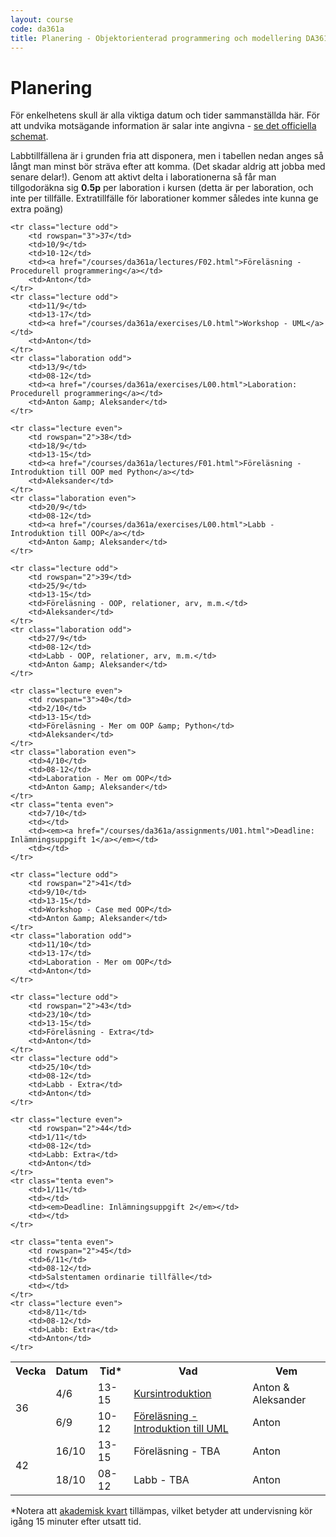 ```yaml
---
layout: course
code: da361a
title: Planering - Objektorienterad programmering och modellering DA361A (7.5 hp)
---
```


# Planering

För enkelhetens skull är alla viktiga datum och tider sammanställda här. För att undvika motsägande information är salar inte angivna - [se det officiella schemat](http://schema.mah.se/setup/jsp/Schema.jsp?startDatum=idag&intervallTyp=m&intervallAntal=6&sprak=SV&sokMedAND=true&forklaringar=true&resurser=k.DA361A-20182-TS985-).

Labbtillfällena är i grunden fria att disponera, men i tabellen nedan anges så långt man minst bör sträva efter att komma. (Det skadar aldrig att jobba med senare delar!). Genom att aktivt delta i laborationerna så får man tillgodoräkna sig <strong>0.5p</strong> per laboration i kursen (detta är per laboration, och inte per tillfälle. Extratillfälle för laborationer kommer således inte kunna ge extra poäng)

<table class="table" id="plan">
    <tr class="odd header">
        <th>Vecka</th>
        <th>Datum</th>
        <th>Tid*</th>
        <th>Vad</th>
        <th>Vem</th>
    </tr>
    <tr class="lecture even">
        <td rowspan="2">36</td>
        <td>4/6</td>
        <td>13-15</td>
        <td><a href="/courses/da361a/lectures/F00.html">Kursintroduktion</a></td>
        <td>Anton &amp; Aleksander</td>
    </tr>
    <tr class="lecture even">
        <td>6/9</td>
        <td>10-12</td>
        <td><a href="/courses/da361a/lectures/F01.html">Föreläsning - Introduktion till UML</a></td>
        <td>Anton</td>
    </tr>

    <tr class="lecture odd">
        <td rowspan="3">37</td>
        <td>10/9</td>
        <td>10-12</td>
        <td><a href="/courses/da361a/lectures/F02.html">Föreläsning - Procedurell programmering</a></td>
        <td>Anton</td>
    </tr>
    <tr class="lecture odd">
        <td>11/9</td>
        <td>13-17</td>
        <td><a href="/courses/da361a/exercises/L0.html">Workshop - UML</a></td>
        <td>Anton</td>
    </tr>
    <tr class="laboration odd">
        <td>13/9</td>
        <td>08-12</td>
        <td><a href="/courses/da361a/exercises/L00.html">Laboration: Procedurell programmering</a></td>
        <td>Anton &amp; Aleksander</td>
    </tr>

    <tr class="lecture even">
        <td rowspan="2">38</td>
        <td>18/9</td>
        <td>13-15</td>
        <td><a href="/courses/da361a/lectures/F01.html">Föreläsning - Introduktion till OOP med Python</a></td>
        <td>Aleksander</td>
    </tr>
    <tr class="laboration even">
        <td>20/9</td>
        <td>08-12</td>
        <td><a href="/courses/da361a/exercises/L00.html">Labb - Introduktion till OOP</a></td>
        <td>Anton &amp; Aleksander</td>
    </tr>

    <tr class="lecture odd">
        <td rowspan="2">39</td>
        <td>25/9</td>
        <td>13-15</td>
        <td>Föreläsning - OOP, relationer, arv, m.m.</td>
        <td>Aleksander</td>
    </tr>
    <tr class="laboration odd">
        <td>27/9</td>
        <td>08-12</td>
        <td>Labb - OOP, relationer, arv, m.m.</td>
        <td>Anton &amp; Aleksander</td>
    </tr>

    <tr class="lecture even">
        <td rowspan="3">40</td>
        <td>2/10</td>
        <td>13-15</td>
        <td>Föreläsning - Mer om OOP &amp; Python</td>
        <td>Aleksander</td>
    </tr>
    <tr class="laboration even">
        <td>4/10</td>
        <td>08-12</td>
        <td>Laboration - Mer om OOP</td>
        <td>Anton &amp; Aleksander</td>
    </tr>
    <tr class="tenta even">
        <td>7/10</td>
        <td></td>
        <td><em><a href="/courses/da361a/assignments/U01.html">Deadline: Inlämningsuppgift 1</a></em></td>
        <td></td>
    </tr>

    <tr class="lecture odd">
        <td rowspan="2">41</td>
        <td>9/10</td>
        <td>13-15</td>
        <td>Workshop - Case med OOP</td>
        <td>Anton &amp; Aleksander</td>
    </tr>
	<tr class="laboration odd">
		<td>11/10</td>
		<td>13-17</td>
		<td>Laboration - Mer om OOP</td>
        <td>Anton</td>
	</tr>
  <tr class="lecture even">
        <td rowspan="2">42</td>
        <td>16/10</td>
        <td>13-15</td>
        <td>Föreläsning - TBA</td>
        <td>Anton</td>
    </tr>
    <tr class="lecture even">
        <td>18/10</td>
        <td>08-12</td>
        <td>Labb - TBA</td>
        <td>Anton</td>
    </tr>

    <tr class="lecture odd">
        <td rowspan="2">43</td>
        <td>23/10</td>
        <td>13-15</td>
        <td>Föreläsning - Extra</td>
        <td>Anton</td>
    </tr>
    <tr class="lecture odd">
        <td>25/10</td>
        <td>08-12</td>
        <td>Labb - Extra</td>
        <td>Anton</td>
    </tr>

    <tr class="lecture even">
        <td rowspan="2">44</td>
        <td>1/11</td>
        <td>08-12</td>
        <td>Labb: Extra</td>
        <td>Anton</td>
    </tr>
    <tr class="tenta even">
        <td>1/11</td>
        <td></td>
        <td><em>Deadline: Inlämningsuppgift 2</em></td>
        <td></td>
    </tr>

    <tr class="tenta even">
        <td rowspan="2">45</td>
        <td>6/11</td>
        <td>08-12</td>
        <td>Salstentamen ordinarie tillfälle</td>
        <td></td>
    </tr>
    <tr class="lecture even">
        <td>8/11</td>
        <td>08-12</td>
        <td>Labb: Extra</td>
        <td>Anton</td>
    </tr>
</table>

<p>*Notera att <a href="https://sv.wikipedia.org/wiki/Akademisk_kvart">akademisk kvart</a> tillämpas, vilket betyder att undervisning kör igång 15 minuter efter utsatt tid.</p>
